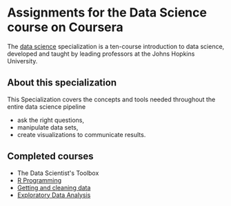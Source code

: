 # Assignments for the Data Science course on Coursera

The [data science](https://www.coursera.org/specializations/jhu-data-science#about) specialization is a ten-course introduction to data science, developed and taught by leading professors at the Johns Hopkins University.

## About this specialization

This Specialization covers the concepts and tools needed throughout the entire data science pipeline
* ask the right questions,
* manipulate data sets,
* create visualizations to communicate results.

## Completed courses

* The Data Scientist's Toolbox
* [R Programming](course2/)
* [Getting and cleaning data](course3/)
* [Exploratory Data Analysis](course4/)